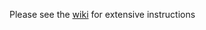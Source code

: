 Please see the [wiki](https://github.com/theaidenlab/juicer/wiki/Running-Juicer-on-a-cluster) for extensive instructions
